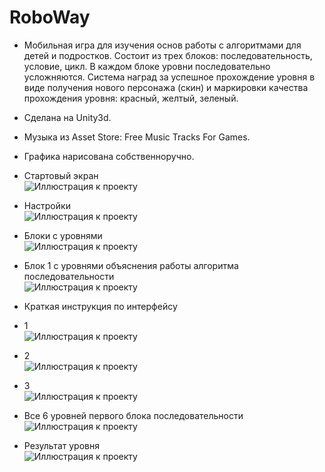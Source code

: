 # RoboWay

- Мобильная игра для изучения основ работы с алгоритмами для детей и подростков. Состоит из трех блоков: последовательность, условие, цикл. В каждом блоке уровни последовательно усложняются. Система наград за успешное прохождение уровня в виде получения нового персонажа (скин) и маркировки качества прохождения уровня: красный, желтый, зеленый.
- Сделана на Unity3d.
- Музыка из Asset Store: Free Music Tracks For Games.
- Графика нарисована собственноручно.

- Стартовый экран  
![Иллюстрация к проекту](https://github.com/ayaoftheshire/img/blob/main/%D0%A0%D0%B8%D1%81%D1%83%D0%BD%D0%BE%D0%BA1.png)
- Настройки  
![Иллюстрация к проекту](https://github.com/ayaoftheshire/img/blob/main/%D0%A0%D0%B8%D1%81%D1%83%D0%BD%D0%BE%D0%BA2.png)
- Блоки с уровнями  
![Иллюстрация к проекту](https://github.com/ayaoftheshire/img/blob/main/%D0%A0%D0%B8%D1%81%D1%83%D0%BD%D0%BE%D0%BA3.png)
- Блок 1 с уровнями объяснения работы алгоритма последовательности  
![Иллюстрация к проекту](https://github.com/ayaoftheshire/img/blob/main/%D0%A0%D0%B8%D1%81%D1%83%D0%BD%D0%BE%D0%BA4.png)
- Краткая инструкция по интерфейсу  
- 1  
![Иллюстрация к проекту](https://github.com/ayaoftheshire/img/blob/main/%D0%A0%D0%B8%D1%81%D1%83%D0%BD%D0%BE%D0%BA5.png)
- 2  
![Иллюстрация к проекту](https://github.com/ayaoftheshire/img/blob/main/Screenshot_2.png)
- 3  
![Иллюстрация к проекту](https://github.com/ayaoftheshire/img/blob/main/Screenshot_1.png)
- Все 6 уровней первого блока последовательности  
![Иллюстрация к проекту](https://github.com/ayaoftheshire/img/blob/main/Screenshot_3.png)
- Результат уровня  
![Иллюстрация к проекту](https://github.com/ayaoftheshire/img/blob/main/%D0%A0%D0%B8%D1%81%D1%83%D0%BD%D0%BE%D0%BA6.png)

